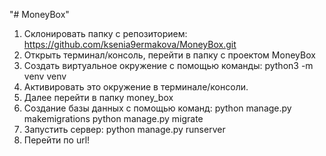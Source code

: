 "# MoneyBox" 
1. Склонировать папку с репозиторием:
   https://github.com/ksenia9ermakova/MoneyBox.git
2. Открыть терминал/консоль, перейти в папку с проектом MoneyBox
3. Создать виртуальное окружение с помощью команды:
   python3 -m venv venv
4. Активировать это окружение в терминале/консоли.
5. Далее перейти в папку money_box
6. Создание базы данных с помощью команд:
   python manage.py makemigrations
   python manage.py migrate
7. Запустить сервер:
   python manage.py runserver
8. Перейти по url! 